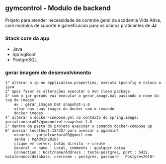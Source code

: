 ## gymcontrol - Modulo de backend

Projeto para atender necessidade de controle geral da academia Vida Ativa, com modulos de suporte e gameficacao para
os *alunos* praticantes de **JJ**

### Stack core da app

- Java
- SpringBoot
- PostgreSQL

### gerar imagem de desenvolvimento

    1° alterar o ip no application.properties, executa ipconfig e coloca o ipv4 
    2° apos fazer as alterações executar o mvn clean package
    3° com o jar gerado vai executar o gerar_image.bat passando o nome da tag da imagem
        ex : gerar_imagem.bat snapshot-1.0
        olhar nas suas images do docker com o comando 
        docker images
    4° alterar o docker-compose.yml no contexto do spring.image: yurialcantara03/gymcontrol:snapshot-1.0
    5° dentro da pasta do projeto executar o comando docker-compose up
    6° acessar localhost:15432/ para acessar a pgadmin4
        usuario : yurialcantara03@gmail.com
        senha : PgAdmin2018!
        clique em server, botão direito -> create 
        General -> name : Local, comments : qualquer coisa
        Connection : Host/name/Address : teste-postgres, port : 5432, maintenance/database, username : postgres, password : Postgres2018!

